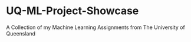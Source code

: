 # UQ-ML-Project-Showcase
A Collection of my Machine Learning Assignments from The University of Queensland
